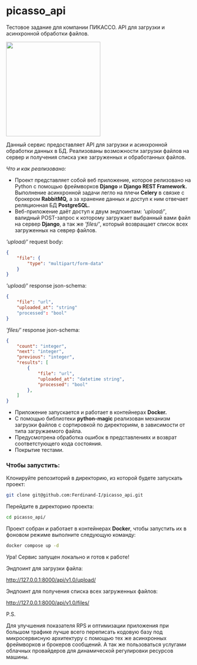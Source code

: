 # picasso_api
Тестовое задание для компании ПИКАССО. API для загрузки и асинхронной обработки файлов.

<img src="https://i.imgur.com/eUUBQaQ.jpg" width=256>

Данный сервис предоставляет API для загрузки и асинхронной обработки данных в БД. Реализованы возможности загрузки файлов на сервер и получения списка уже загруженных и обработанных файлов.

*Что и как реализовано:*

- Проект представляет собой веб приложение, которое релизовано на Python  с помощью фреймворков **Django** и **Django REST Framework.** Выполнение асинхронной задачи легло на плечи **Celery** в связке с брокером **RabbitMQ,** а за хранение данных и доступ к ним отвечает
реляционная БД **PostgreSQL.**
- Веб-приложение даёт доступ к двум эндпоинтам: *'upload/'*, валидный POST-запрос к которому загружает выбранный вами файл на сервер **Django**, а так же *'files/'*, который возвращает список всех загруженных на севрер файлов.

*'upload/'* request body:
```json
{
    "file": {
        "type": "multipart/form-data"
    }
}
```

*'upload/'* response json-schema:
```json
{
    "file": "url",
    "uploaded_at": "string"
    "processed": "bool"
}
```

*'files/'* response json-schema:
```json
{
    "count": "integer",
    "next": "integer",
    "previous": "integer",
    "results": [
        {
            "file": "url",
            "uploaded_at": "datetime string",
            "processed": "bool"
        },
    ]
}
```
- Приложение запускается и работает в контейнерах **Docker.**
- С помощью библиотеки **python-magic** реализован механизм загрузки файлов с сортировкой по директориям, в зависимости от типа загружаемого файла.
- Предусмотрена обработка ошибок в представлениях и возврат соответстующего кода состояния.
- Покрытие тестами.

### Чтобы запустить:

Клонируйте репозиторий в директорию, из которой будете запускать проект:

```BASH
git clone git@github.com:Ferdinand-I/picasso_api.git
```

Перейдите в директорию проекта:

```BASH
cd picasso_api/
```

Проект собран и работает в контейнерах **Docker**, чтобы запустить их в фоновом режиме выполните следующую команду:

```BASH
docker compose up -d
```

Ура! Сервис запущен локально и готов к работе!

Эндпоинт для загрузки файла:

http://127.0.0.1:8000/api/v1.0/upload/

Эндпоинт для получения списка всех загруженных файлов:

http://127.0.0.1:8000/api/v1.0/files/

P.S. 

Для улучшения показателя RPS и оптимизации приложения при большом трафике лучше всего переписать кодовую базу под микросервисную архитектуру с помощью тех же асинхронных фреймворков и брокеров сообщений. А так же пользоваться услугами облачных провайдеров для динамической регулировки ресурсов машины.

